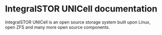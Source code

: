 # IntegralSTOR UNICell documentation

IntegralSTOR UNICell is an open source storage system built upon Linux, open ZFS and many more open source components.


